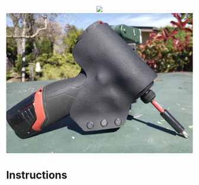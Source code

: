 <div align="center">
  <kbd>
    <img src="../zerozip_logo_final.svg" />
  </kbd>
</div>
<div align="center">
  <kbd>
    <img src="zz_toolholsters/images/IMG_2704.jpg" />
  </kbd>
</div>

# Instructions

